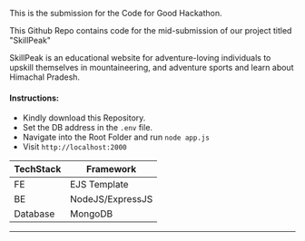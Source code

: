 This is the submission for the Code for Good Hackathon.

This Github Repo contains code for the mid-submission of our project titled "SkillPeak"

SkillPeak is an educational website for adventure-loving individuals to upskill themselves in mountaineering, and adventure sports and learn about Himachal Pradesh.


#### Instructions:
- Kindly download this Repository.
- Set the DB address in the `.env` file.
- Navigate into the Root Folder and run `node app.js`
- Visit `http://localhost:2000`

| TechStack | Framework |
| --- | --- |
| FE | EJS Template |
| BE | NodeJS/ExpressJS |
| Database | MongoDB |

-------------------------
